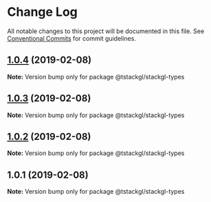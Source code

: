 # Change Log

All notable changes to this project will be documented in this file.
See [Conventional Commits](https://conventionalcommits.org) for commit guidelines.

## [1.0.4](https://github.com/nkint/tstackgl/compare/@tstackgl/stackgl-types@1.0.3...@tstackgl/stackgl-types@1.0.4) (2019-02-08)

**Note:** Version bump only for package @tstackgl/stackgl-types





## [1.0.3](https://github.com/nkint/tstackgl/compare/@tstackgl/stackgl-types@1.0.2...@tstackgl/stackgl-types@1.0.3) (2019-02-08)

**Note:** Version bump only for package @tstackgl/stackgl-types





## [1.0.2](https://github.com/nkint/tstackgl/compare/@tstackgl/stackgl-types@1.0.1...@tstackgl/stackgl-types@1.0.2) (2019-02-08)

**Note:** Version bump only for package @tstackgl/stackgl-types





## 1.0.1 (2019-02-08)

**Note:** Version bump only for package @tstackgl/stackgl-types
